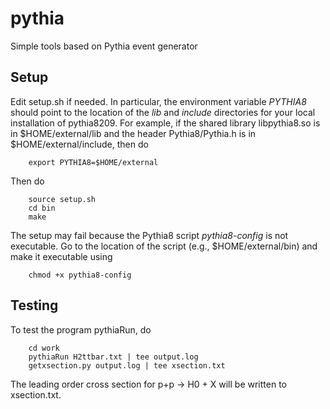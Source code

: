 # pythia
Simple tools based on Pythia event generator

## Setup
Edit setup.sh if needed. In particular, the environment variable *PYTHIA8* should point 
to the location of the *lib* and *include* directories for your local installation of pythia8209. 
For example, if the shared library libpythia8.so is in $HOME/external/lib and the header
Pythia8/Pythia.h is in $HOME/external/include, then do

```
	export PYTHIA8=$HOME/external
```
Then do
```
	source setup.sh
	cd bin
	make
```
The setup may fail because the Pythia8 script *pythia8-config* is not
	executable.  Go to the location of the script (e.g.,
	$HOME/external/bin) and make it executable using
```
	chmod +x pythia8-config
```


## Testing
To test the program pythiaRun, do
```
	cd work
	pythiaRun H2ttbar.txt | tee output.log
	getxsection.py output.log | tee xsection.txt
```
The leading order cross section for p+p -> H0 + X will be written to xsection.txt.
